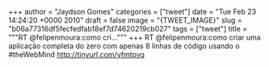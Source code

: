 
+++
author = "Jaydson Gomes"
categories = ["tweet"]
date = "Tue Feb 23 14:24:20 +0000 2010"
draft = false
image = "{TWEET_IMAGE}"
slug = "b06a77316df5fecfedfab18ef7d74620219cb027"
tags = ["tweet"]
title = """RT @felipenmoura:como cri..."""
+++
RT @felipenmoura:como criar uma aplicação completa do zero com apenas 8 linhas de código usando o #theWebMind http://tinyurl.com/yfmtpvq
